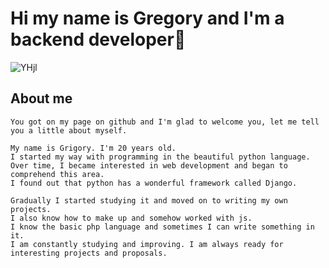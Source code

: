 # Hi my name is Gregory and I'm a backend developer👋
![YHjl](https://user-images.githubusercontent.com/76473073/167352645-91c14b58-1ef4-434d-ac56-28ad2c3c873f.gif)
## About me
```
You got on my page on github and I'm glad to welcome you, let me tell you a little about myself.

My name is Grigory. I'm 20 years old.
I started my way with programming in the beautiful python language.
Over time, I became interested in web development and began to comprehend this area.
I found out that python has a wonderful framework called Django.

Gradually I started studying it and moved on to writing my own projects.
I also know how to make up and somehow worked with js.
I know the basic php language and sometimes I can write something in it.
I am constantly studying and improving. I am always ready for interesting projects and proposals.
```
